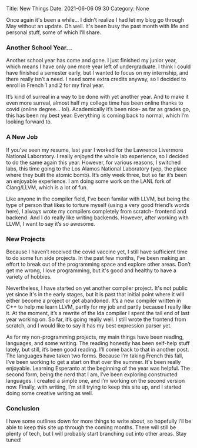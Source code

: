 Title: New Things
Date: 2021-06-06 09:30
Category: None

Once again it's been a while… I didn’t realize I had let my blog go through May without an update. Oh well. It's been busy the past month with life and personal stuff, some of which I’ll share.

### Another School Year…

Another school year has come and gone. I just finished my junior year, which means I have only one more year left of undergraduate. I think I could have finished a semester early, but I wanted to focus on my internship, and there really isn’t a need. I need some extra credits anyway, so I decided to enroll in French 1 and 2 for my final year.

It’s kind of surreal in a way to be done with yet another year. And to make it even more surreal, almost half my college time has been online thanks to covid (online degree… lol). Academically it’s been nice- as far as grades go, this has been my best year. Everything is coming back to normal, which I’m looking forward to.

### A New Job

If you’ve seen my resume, last year I worked for the Lawrence Livermore National Laboratory. I really enjoyed the whole lab experience, so I decided to do the same again this year. However, for various reasons, I switched labs, this time going to the Los Alamos National Laboratory (yep, the place where they built the atomic bomb). It’s only week three, but so far it’s been an enjoyable experience. I am doing some work on the LANL fork of Clang/LLVM, which is a lot of fun.

Like anyone in the compiler field, I’ve been familar with LLVM, but being the type of person that likes to torture myself (using a very good friend’s words here), I always wrote my compilers completely from scratch- frontend and backend. And I do really like writing backends. However, after working with LLVM, I want to say it’s so awesome.

### New Projects

Because I haven’t received the covid vaccine yet, I still have sufficient time to do some fun side projects. In the past few months, I’ve been making an effort to break out of the programming space and explore other areas. Don’t get me wrong, I love programming, but it's good and healthy to have a variety of hobbies.

Nevertheless, I have started on yet another compiler project. It's not public yet since it's in the early stages, but it is past that initial point where it will either become a project or get abandoned. It’s a new compiler written in C++ to help me learn LLVM, partly for my job and partly because I really like it. At the moment, it’s a rewrite of the Ida compiler I spent the tail end of last year working on. So far, it’s going really well. I still wrote the frontend from scratch, and I would like to say it has my best expression parser yet.

As for my non-programming projects, my main things have been reading, languages, and some writing. The reading honestly has been self-help stuff lately, but still, it’s been good reading. I’ll come back to that in another post. The languages have taken two forms. Because I’m taking French this fall, I’ve been working to get a start on that over the summer. It's been really enjoyable. Learning Esperanto at the beginning of the year was helpful. The second form, being the nerd that I am, I’ve been exploring constructed languages. I created a simple one, and I’m working on the second version now. Finally, with writing, I’m still trying to keep this site up, and I started doing some creative writing as well.

### Conclusion

I have some outlines down for more things to write about, so hopefully I’ll be able to keep this site up through the coming months. There will still be plenty of tech, but I will probably start branching out into other areas. Stay tuned!

